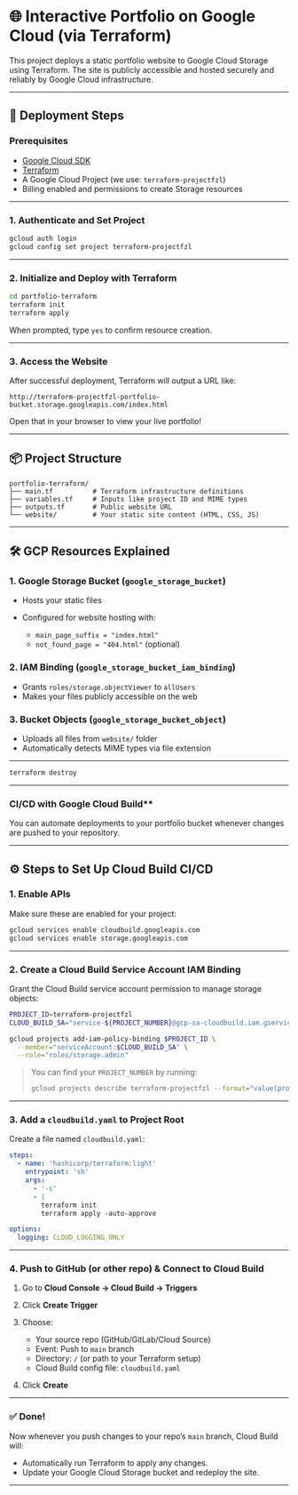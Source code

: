

# 🌐 Interactive Portfolio on Google Cloud (via Terraform)

This project deploys a static portfolio website to Google Cloud Storage using Terraform. The site is publicly accessible and hosted securely and reliably by Google Cloud infrastructure.

---

## 🚀 Deployment Steps

### Prerequisites
- [Google Cloud SDK](https://cloud.google.com/sdk/docs/install)
- [Terraform](https://developer.hashicorp.com/terraform/install)
- A Google Cloud Project (we use: `terraform-projectfzl`)
- Billing enabled and permissions to create Storage resources

---

### 1. Authenticate and Set Project

```bash
gcloud auth login
gcloud config set project terraform-projectfzl
````

---

### 2. Initialize and Deploy with Terraform

```bash
cd portfolio-terraform
terraform init
terraform apply
```

When prompted, type `yes` to confirm resource creation.

---

### 3. Access the Website

After successful deployment, Terraform will output a URL like:

```
http://terraform-projectfzl-portfolio-bucket.storage.googleapis.com/index.html
```

Open that in your browser to view your live portfolio!

---

## 📦 Project Structure

```
portfolio-terraform/
├── main.tf          # Terraform infrastructure definitions
├── variables.tf     # Inputs like project ID and MIME types
├── outputs.tf       # Public website URL
└── website/         # Your static site content (HTML, CSS, JS)
```

---

## 🛠️ GCP Resources Explained

### 1. **Google Storage Bucket (`google_storage_bucket`)**

* Hosts your static files
* Configured for website hosting with:

  * `main_page_suffix = "index.html"`
  * `not_found_page = "404.html"` (optional)

### 2. **IAM Binding (`google_storage_bucket_iam_binding`)**

* Grants `roles/storage.objectViewer` to `allUsers`
* Makes your files publicly accessible on the web

### 3. **Bucket Objects (`google_storage_bucket_object`)**

* Uploads all files from `website/` folder
* Automatically detects MIME types via file extension

---

```bash
terraform destroy
```

---


### CI/CD with Google Cloud Build**

You can automate deployments to your portfolio bucket whenever changes are pushed to your repository.

---

## ⚙️ Steps to Set Up Cloud Build CI/CD

### 1. Enable APIs

Make sure these are enabled for your project:

```bash
gcloud services enable cloudbuild.googleapis.com
gcloud services enable storage.googleapis.com
```

---

### 2. Create a Cloud Build Service Account IAM Binding

Grant the Cloud Build service account permission to manage storage objects:

```bash
PROJECT_ID=terraform-projectfzl
CLOUD_BUILD_SA="service-${PROJECT_NUMBER}@gcp-sa-cloudbuild.iam.gserviceaccount.com"

gcloud projects add-iam-policy-binding $PROJECT_ID \
  --member="serviceAccount:$CLOUD_BUILD_SA" \
  --role="roles/storage.admin"
```

> You can find your `PROJECT_NUMBER` by running:
>
> ```bash
> gcloud projects describe terraform-projectfzl --format="value(projectNumber)"
> ```

---

### 3. Add a `cloudbuild.yaml` to Project Root

Create a file named `cloudbuild.yaml`:

```yaml
steps:
  - name: 'hashicorp/terraform:light'
    entrypoint: 'sh'
    args:
      - '-c'
      - |
        terraform init
        terraform apply -auto-approve

options:
  logging: CLOUD_LOGGING_ONLY
```

---

### 4. Push to GitHub (or other repo) & Connect to Cloud Build

1. Go to **Cloud Console → Cloud Build → Triggers**
2. Click **Create Trigger**
3. Choose:

   * Your source repo (GitHub/GitLab/Cloud Source)
   * Event: Push to `main` branch
   * Directory: `/` (or path to your Terraform setup)
   * Cloud Build config file: `cloudbuild.yaml`
4. Click **Create**

---

### ✅ Done!

Now whenever you push changes to your repo’s `main` branch, Cloud Build will:

* Automatically run Terraform to apply any changes.
* Update your Google Cloud Storage bucket and redeploy the site.

---


